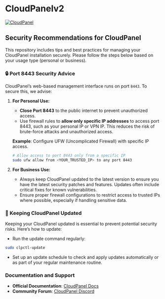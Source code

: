 # CloudPanelv2

[![CloudPanel](https://www.cloudpanel.io/assets/images/logo.svg)](https://cloudpanel.io)

## Security Recommendations for CloudPanel

This repository includes tips and best practices for managing your CloudPanel installation securely. Please follow the steps below based on your usage type (personal or business).

### 🔒 Port 8443 Security Advice

CloudPanel’s web-based management interface runs on port `8443`. To secure this, we advise:

1. **For Personal Use:**  
   - **Close Port 8443** to the public internet to prevent unauthorized access.
   - Use firewall rules to **allow only specific IP addresses** to access port 8443, such as your personal IP or VPN IP. This reduces the risk of brute-force attacks and unauthorized access.

   **Example**: Configure UFW (Uncomplicated Firewall) with specific IP access.
   ```bash
   # Allow access to port 8443 only from a specific IP
   sudo ufw allow from <YOUR_TRUSTED_IP> to any port 8443
   
2. **For Business Use:**
   - Always keep CloudPanel updated to the latest version to ensure you have the latest security patches and features. Updates often include critical fixes for known vulnerabilities.
   - Ensure proper firewall configurations to restrict access to trusted IPs where possible, especially if handling sensitive data.
  
### 📄 Keeping CloudPanel Updated

Keeping your CloudPanel updated is essential to prevent potential security risks. Here’s how to update:
   - Run the update command regularly:
   ```bash
   sudo clpctl-update
   ```
   - Set up an update schedule to check and apply updates automatically or as part of your regular maintenance routine.

### Documentation and Support
- **Official Documentation**: [CloudPanel Docs](https://cloudpanel.io/docs)
- **Community Forum**: [CloudPanel Discord](https://discord.cloudpanel.io/)

